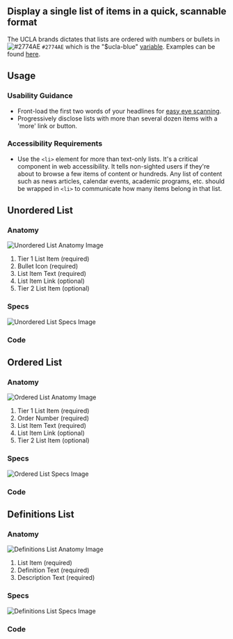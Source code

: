 ## Display a single list of items in a quick, scannable format

The UCLA brands dictates that lists are ordered with numbers or bullets in ![#2774AE](https://via.placeholder.com/15/2774AE/000000?text=+) `#2774AE` which is the "$ucla-blue" [variable](/docs/colors/layout). Examples can be found [here](/components/detail/lists).

## **Usage**

### **Usability Guidance**

* Front-load the first two words of your headlines for [easy eye scanning](https://www.nngroup.com/articles/first-2-words-a-signal-for-scanning/).
* Progressively disclose lists with more than several dozen items with a 'more' link or button.

### **Accessibility Requirements**

* Use the `<li>` element for more than text-only lists. It's a critical component in web accessibility. It tells non-sighted users if they're about to browse a few items of content or hundreds. Any list of content such as news articles, calendar events, academic programs, etc. should be wrapped in `<li>` to communicate how many items belong in that list.

## **Unordered List**

### **Anatomy**

<img class="doc-images" alt="Unordered List Anatomy Image" title="Unordered List Anatomy Image" src="/build/%!CurrentVersion%!/docs/img/Lists/Unordered_List/unorderedlist-anatomy.jpg"/>

1. Tier 1 List Item (required)
2. Bullet Icon (required)
3. List Item Text (required)
4. List Item Link (optional)
5. Tier 2 List Item (optional)


### **Specs**

<img class="doc-images" alt="Unordered List Specs Image" title="Unordered List Specs Image" src="/build/%!CurrentVersion%!/docs/img/Lists/Unordered_List/unorderedlist-specs.jpg"/>

### **Code**

<!--Unordered List code here, if applicable-->

## **Ordered List**

### **Anatomy**

<img class="doc-images" alt="Ordered List Anatomy Image" title="Ordered List Anatomy Image" src="/build/%!CurrentVersion%!/docs/img/Lists/Ordered_List/orderedlist-anatomy.jpg"/>

1. Tier 1 List Item (required)
2. Order Number (required)
3. List Item Text (required)
4. List Item Link (optional)
5. Tier 2 List Item (optional)  

### **Specs**

<img class="doc-images" alt="Ordered List Specs Image" title="Ordered List Specs Image" src="/build/%!CurrentVersion%!/docs/img/Lists/Ordered_List/orderedlist-specs.jpg"/>

### **Code**

<!--Ordered List code here, if applicable-->

## **Definitions List**

### **Anatomy**

<img class="doc-images" alt="Definitions List Anatomy Image" title="Definitions List Anatomy Image" src="/build/%!CurrentVersion%!/docs/img/Lists/Definitions_List/definitionslist-anatomy.jpg"/>

1. List Item (required)
2. Definition Text (required)
3. Description Text (required)


### **Specs**

<img class="doc-images" alt="Definitions List Specs Image" title="Definitions List Specs Image" src="/build/%!CurrentVersion%!/docs/img/Lists/Definitions_List/definitionslist-specs.jpg"/>

### **Code**

<!--Definitions List code here, if applicable-->
